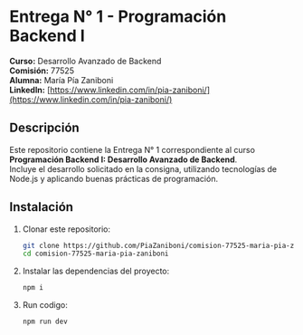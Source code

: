 # Entrega N° 1 - Programación Backend I

**Curso:** Desarrollo Avanzado de Backend  
**Comisión:** 77525  
**Alumna:** María Pía Zaniboni  
**LinkedIn:** [https://www.linkedin.com/in/pia-zaniboni/](https://www.linkedin.com/in/pia-zaniboni/)

## Descripción

Este repositorio contiene la Entrega N° 1 correspondiente al curso **Programación Backend I: Desarrollo Avanzado de Backend**.  
Incluye el desarrollo solicitado en la consigna, utilizando tecnologías de Node.js y aplicando buenas prácticas de programación.

## Instalación

1. Clonar este repositorio:
   ```bash
   git clone https://github.com/PiaZaniboni/comision-77525-maria-pia-zaniboni
   cd comision-77525-maria-pia-zaniboni
   ```

2. Instalar las dependencias del proyecto:
   ```bash
   npm i
   ```

3. Run codigo:
   ```bash
   npm run dev
   ```
